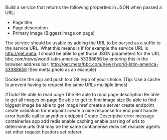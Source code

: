 Build a service that returns the following properties in JSON when passed a URL:

- Page title
- Page description
- Primary image (Biggest image on page)

The service should be usable by adding the URL to be parsed as a suffix to the service URL. What this means is if for example the service URL is http://get.meta, I should be able to get those JSON parameters for the URL bbc.com/news/world-latin-america-53388656 by entering this in the browser address bar:
http://get.meta/bbc.com/news/world-latin-america-53388656 (See metta.photo as an example)

Dockerize the app and push to a Git repo of your choice. (Tip: Use a cache to prevent having to request the same URLs multiple times)

#Todo!
Be able to read page Title
Be able to read page description
Be able to get all images on page
Be able to get to find image size
Be able to find biggest image
be able to get image href
create a server
create endpoint
create validation for endpoint
create a nice response for end point
handle error 
handle call to anyother endpoint
Create Descriptive error message
containerise app
add redis
enable caching
enable parsing of urls to determine urls that may be the same
contianerise redis
set realuser agents
set other request headers
set referer
